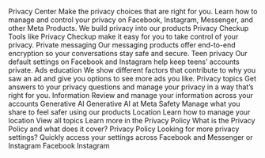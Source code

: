Privacy Center
Make the privacy choices that are right for you. Learn how to manage and control your privacy on Facebook, Instagram, Messenger, and other Meta Products.
We build privacy into our products
Privacy Checkup
Tools like Privacy Checkup make it easy for you to take control of your privacy.
Private messaging
Our messaging products offer end-to-end encryption so your conversations stay safe and secure.
Teen privacy
Our default settings on Facebook and Instagram help keep teens’ accounts private.
Ads education
We show different factors that contribute to why you saw an ad and give you options to see more ads you like.
Privacy topics
Get answers to your privacy questions and manage your privacy in a way that’s right for you.
Information
Review and manage your information across your accounts
Generative AI
Generative AI at Meta
Safety
Manage what you share to feel safer using our products
Location
Learn how to manage your location
View all topics
Learn more in the Privacy Policy
What is the Privacy Policy and what does it cover?
Privacy Policy
Looking for more privacy settings?
Quickly access your settings across Facebook and Messenger or Instagram
Facebook
Instagram